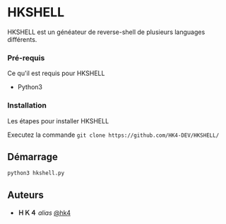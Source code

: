 # HKSHELL

HKSHELL est un généateur de reverse-shell de plusieurs languages différents.  

### Pré-requis

Ce qu'il est requis pour HKSHELL

- Python3

### Installation

Les étapes pour installer HKSHELL


Executez la commande ``git clone https://github.com/HK4-DEV/HKSHELL/``

## Démarrage

``python3 hkshell.py``

## Auteurs
* **ＨＫ４** _alias_ [@hk4](https://github.com/HK4-DEV)
